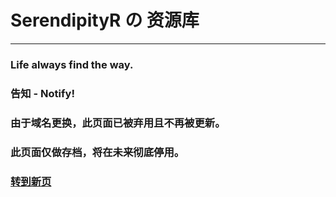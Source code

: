 # SerendipityR の 资源库
___

### Life always find the way.

### 告知 - Notify!
### 由于域名更换，此页面已被弃用且不再被更新。
### 此页面仅做存档，将在未来彻底停用。

### [转到新页](https://res.serendipityr.cn/)
